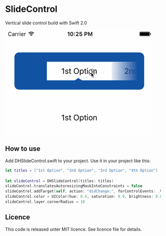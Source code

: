 # SlideControl
Vertical slide control build with Swift 2.0

![](https://raw.githubusercontent.com/dasdom/SlideControl/master/what.gif)

## How to use

Add DHSlideControl.swift to your project. Use it in your project like this:

```swift
let titles = ["1st Option", "2nd Option", "3rd Option", "4th Option"]
  
let slideControl = DHSlideControl(titles: titles)
slideControl.translatesAutoresizingMaskIntoConstraints = false
slideControl.addTarget(self, action: "didChange:", forControlEvents: .ValueChanged)
slideControl.color = UIColor(hue: 0.6, saturation: 0.9, brightness: 0.65, alpha: 1.0)
slideControl.layer.cornerRadius = 10
```

## Licence

This code is released unter MIT licence. See licence file for details.
